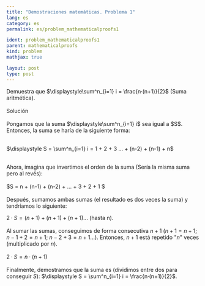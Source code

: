 ```yaml
---
title: "Demostraciones matemáticas. Problema 1"
lang: es
category: es
permalink: es/problem_mathematicalproofs1

ident: problem_mathematicalproofs1
parent: mathematicalproofs
kind: problem
mathjax: true

layout: post
type: post
---
```


<div>
Demuestra que $\displaystyle\sum^n_{i=1} i = \frac{n·(n+1)}{2}$ (Suma aritmética). <br><br>

<div class="bcblue boxdissap">
Solución
</div><br>

<div class="dissap">
Pongamos que la suma $\displaystyle\sum^n_{i=1} i$ sea igual a $S$. Entonces, la suma se haría de la siguiente forma:<br><br>

$\displaystyle S = \sum^n_{i=1} i = 1 + 2 + 3 ... + (n-2) + (n-1) + n$ <br><br>

Ahora, imagina que invertimos el orden de la suma (Sería la misma suma pero al revés): <br><br>
$S = n + (n-1) + (n-2) + ... + 3 + 2 + 1 $<br><br>
Después, sumamos ambas sumas (el resultado es dos veces la suma) y tendríamos lo siguiente:

$2·S = (n+1) + (n+1) + (n+1)...$ (hasta n).<br><br>
Al sumar las sumas, conseguimos de forma consecutiva $n+1$ ($n+1 = n+1$; $n-1 +2 = n+1$; $n-2 +3 = n+1$...). Entonces, $n+1$ está repetido "$n$" veces (multiplicado por $n$).<br><br>
$2·S = n·(n+1)$<br><br>
Finalmente, demostramos que la suma es (dividimos entre dos para conseguir $S$): $\displaystyle S = \sum^n_{i=1} i = \frac{n·(n+1)}{2}$.
</div>

